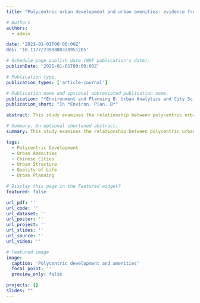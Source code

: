 ```yaml
---
title: "Polycentric urban development and urban amenities: evidence from Chinese cities (2021)"

# Authors
authors:
  - admin

date: '2021-01-01T00:00:00Z'
doi: '10.1177/2399808320951205'

# Schedule page publish date (NOT publication's date).
publishDate: '2021-01-01T00:00:00Z'

# Publication type.
publication_types: ['article-journal']

# Publication name and optional abbreviated publication name.
publication: "*Environment and Planning B: Urban Analytics and City Science*, 48(3), pp. 400-416"
publication_short: "In *Environ. Plan. B*"

abstract: This study examines the relationship between polycentric urban development and urban amenities using evidence from Chinese cities. We analyze how polycentric urban structures influence the distribution and accessibility of urban amenities, providing insights into the planning implications of different urban forms. The research contributes to understanding the complex relationships between urban structure and quality of life.

# Summary. An optional shortened abstract.
summary: This study examines the relationship between polycentric urban development and urban amenities using evidence from Chinese cities.

tags:
  - Polycentric Development
  - Urban Amenities
  - Chinese Cities
  - Urban Structure
  - Quality of Life
  - Urban Planning

# Display this page in the Featured widget?
featured: false

url_pdf: ''
url_code: ''
url_dataset: ''
url_poster: ''
url_project: ''
url_slides: ''
url_source: ''
url_video: ''

# Featured image
image:
  caption: 'Polycentric development and amenities'
  focal_point: ''
  preview_only: false

projects: []
slides: ""
---
```

